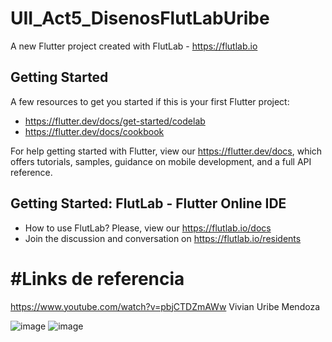 # UII_Act5_DisenosFlutLabUribe

A new Flutter project created with FlutLab - https://flutlab.io

## Getting Started

A few resources to get you started if this is your first Flutter project:

- https://flutter.dev/docs/get-started/codelab
- https://flutter.dev/docs/cookbook

For help getting started with Flutter, view our
https://flutter.dev/docs, which offers tutorials,
samples, guidance on mobile development, and a full API reference.

## Getting Started: FlutLab - Flutter Online IDE

- How to use FlutLab? Please, view our https://flutlab.io/docs
- Join the discussion and conversation on https://flutlab.io/residents

# #Links de referencia
 https://www.youtube.com/watch?v=pbjCTDZmAWw
 Vivian Uribe Mendoza

 ![image](https://github.com/UribeV128/UII_Act5Uribe/assets/143779478/5efff2cc-daac-4e2a-86bb-49adda9aa385)
![image](https://github.com/UribeV128/UII_Act5Uribe/assets/143779478/591048f6-de04-46fb-92d7-7572c8501c83)

 
